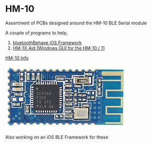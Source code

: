 HM-10
=====
Assortment of PCBs designed around the HM-10 BLE Serial module

A couple of programs to help, 

1. [bluetoothBehave iOS Framework](https://github.com/Ladvien/behavioralBluetooth)
2. [HM-1X Aid (Windows GUI for the HM-10 / 11](https://github.com/Ladvien/HM-1X_Aid_v01)

[HM-10 Info](http://ladvien.github.io/robots/HM10/)

![alt tag](https://raw.githubusercontent.com/Ladvien/ladvien.github.io/master/images/HM-10-2.jpg)

Also working on an iOS BLE Framework for these 


